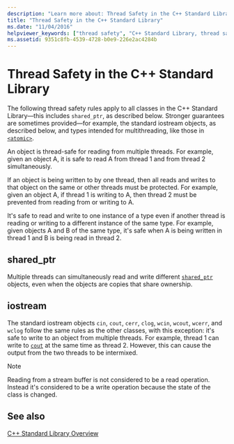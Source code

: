 ```yaml
---
description: "Learn more about: Thread Safety in the C++ Standard Library"
title: "Thread Safety in the C++ Standard Library"
ms.date: "11/04/2016"
helpviewer_keywords: ["thread safety", "C++ Standard Library, thread safety", "thread safety, C++ Standard Library"]
ms.assetid: 9351c8fb-4539-4728-b0e9-226e2ac4284b
---
```

# Thread Safety in the C++ Standard Library

The following thread safety rules apply to all classes in the C++ Standard Library—this includes `shared_ptr`, as described below.  Stronger guarantees are sometimes provided—for example, the standard iostream objects, as described below, and types intended for multithreading, like those in [`<atomic>`](../standard-library/atomic.md).

An object is thread-safe for reading from multiple threads. For example, given an object A, it is safe to read A from thread 1 and from thread 2 simultaneously.

If an object is being written to by one thread, then all reads and writes to that object on the same or other threads must be protected. For example, given an object A, if thread 1 is writing to A, then thread 2 must be prevented from reading from or writing to A.

It's safe to read and write to one instance of a type even if another thread is reading or writing to a different instance of the same type. For example, given objects A and B of the same type, it's safe when A is being written in thread 1 and B is being read in thread 2.

## shared_ptr

Multiple threads can simultaneously read and write different [`shared_ptr`](../standard-library/shared-ptr-class.md) objects, even when the objects are copies that share ownership.

## iostream

The standard iostream objects `cin`, `cout`, `cerr`, `clog`, `wcin`, `wcout`, `wcerr`, and `wclog` follow the same rules as the other classes, with this exception: it's safe to write to an object from multiple threads. For example, thread 1 can write to [`cout`](../standard-library/iostream.md#cout) at the same time as thread 2. However, this can cause the output from the two threads to be intermixed.

> [!NOTE]
> Reading from a stream buffer is not considered to be a read operation. Instead it's considered to be a write operation because the state of the class is changed.

## See also

[C++ Standard Library Overview](../standard-library/cpp-standard-library-overview.md)
